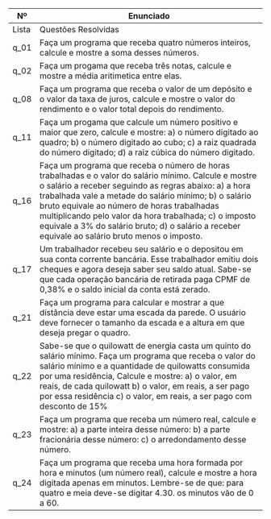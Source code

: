 

Nº | Enunciado
--------- | ------
Lista  | Questões Resolvidas  
q_01 | Faça um programa que receba quatro números inteiros, calcule e mostre a soma desses números.
q_02 | Faça um progama que receba três notas, calcule e mostre a média aritimetica entre elas.
q_08 | Faça um programa que receba o valor de um depósito e o valor da taxa de juros, calcule e mostre o valor do rendimento e o valor total depois do rendimento.
q_11 | Faça um progama que calcule um número positivo e maior que zero, calcule e mostre: a) o número digitado ao quadro; b) o número digitado ao cubo; c) a raiz quadrada do número digitado; d) a raiz cúbica do número digitado.
q_16 | Faça um programa que receba o número de horas trabalhadas e o valor do salário mínimo. Calcule e mostre o salário a receber seguindo as regras abaixo: a) a hora trabalhada vale a metade do salário mínimo; b) o salário bruto equivale ao número de horas trabalhadas multiplicando pelo valor da hora trabalhada; c) o imposto equivale a 3% do salário bruto; d) o salário a receber equivale ao salário bruto menos o imposto.
q_17 | Um trabalhador recebeu seu salário e o depositou em sua conta corrente bancária. Esse trabalhador emitiu dois cheques e agora deseja saber seu saldo atual. Sabe-se que cada operação bancária de retirada paga CPMF de 0,38% e o saldo inicial da conta está zerado.
q_21 | Faça um programa para calcular e mostrar a que distância deve estar uma escada da parede. O usuário deve fornecer o tamanho da escada e a altura em que deseja pregar o quadro.
q_22 | Sabe-se que o quilowatt de energia casta um quinto do salário mínimo. Faça um programa que receba o valor do salário mínimo e a quantidade de quilowatts consumida por uma residência, Calcule e mostre: a) o valor, em reais, de cada quilowatt b) o valor, em reais, a ser pago por essa residência c) o valor, em reais, a ser pago com desconto de 15%
q_23 |  Faça um programa que receba um número real, calcule e mostre: a) a parte inteira desse número: b) a parte fracionária desse número: c) o arredondamento desse número.
q_24 | Faça um programa que receba uma hora formada por hora e minutos (um número real), calcule e mostre a hora digitada apenas em minutos. Lembre-se de que: para quatro e meia deve-se digitar 4.30. os minutos vão de 0 a 60.
